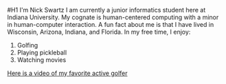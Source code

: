 #H1 I'm Nick Swartz
I am currently a junior informatics student here at Indiana University. My cognate is human-centered computing with a minor in human-computer interaction. A fun fact about me is that I have lived in Wisconsin, Arizona, Indiana, and Florida.
In my free time, I enjoy:
1. Golfing
2. Playing pickleball
3. Watching movies

[Here is a video of my favorite active golfer](https://www.youtube.com/watch?v=LrsONIBo-Bs&t=347s)
